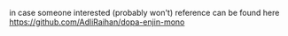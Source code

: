 in case someone interested (probably won't) reference can be found here https://github.com/AdliRaihan/dopa-enjin-mono

